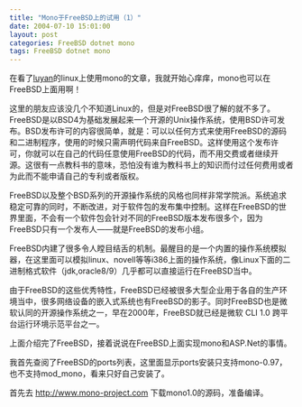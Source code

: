 ```yaml
---
title: "Mono于FreeBSD上的试用（1）"
date: 2004-07-10 15:01:00
layout: post
categories: FreeBSD dotnet mono
tags: FreeBSD dotnet mono
---
```


在看了[luyan](http://blog.joycode.com/5drush)的linux上使用mono的文章，我就开始心痒痒，mono也可以在FreeBSD上面用啊！

这里的朋友应该没几个不知道Linux的，但是对FreeBSD很了解的就不多了。FreeBSD是以BSD4为基础发展起来一个开源的Unix操作系统，使用BSD许可发布。BSD发布许可的内容很简单，就是：可以以任何方式来使用FreeBSD的源码和二进制程序，使用的时候只需声明代码来自FreeBSD。这样使用这个发布许可，你就可以在自己的代码任意使用FreeBSD的代码，而不用交费或者继续开源。这很有一点教科书的意味，恐怕没有谁为教科书上的知识而付过任何费用或者为此而不能申请自己的专利或者版权。

FreeBSD以及整个BSD系列的开源操作系统的风格也同样非常学院派。系统追求稳定可靠的同时，不断改进，对于软件包的发布集中控制。这样在FreeBSD的世界里面，不会有一个软件包会针对不同的FreeBSD版本发布很多个，因为FreeBSD只有一个发布人——就是FreeBSD的发布小组。

FreeBSD内建了很多令人瞠目结舌的机制。最醒目的是一个内置的操作系统模拟器，在这里面可以模拟linux、novell等等i386上面的操作系统，像Linux下面的二进制格式软件（jdk,oracle8/9）几乎都可以直接运行在FreeBSD当中。

由于FreeBSD的这些优秀特性，FreeBSD已经被很多大型企业用于各自的生产环境当中，很多网络设备的嵌入式系统也有FreeBSD的影子。同时FreeBSD也是微软认同的开源操作系统之一，早在2000年，FreeBSD就已经是微软 CLI 1.0 跨平台运行环境示范平台之一。

上面介绍完了FreeBSD，接着说说在FreeBSD上面实现mono和ASP.Net的事情。

我首先查阅了FreeBSD的ports列表，这里面显示ports安装只支持mono-0.97，也不支持mod_mono，看来只好自己安装了。

首先去 http://www.mono-project.com 下载mono1.0的源码，准备编译。
